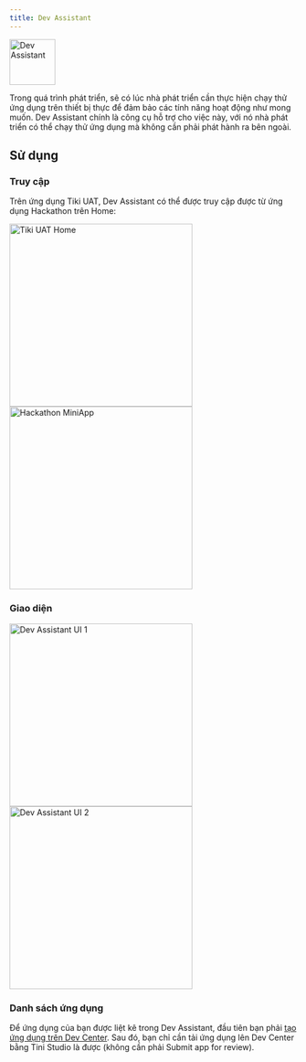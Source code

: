 ```yaml
---
title: Dev Assistant
---
```


<img src="https://salt.tikicdn.com/ts/upload/b4/f9/77/63f3eb13a6a5de40c8e0c2418f811c93.png" width="80px" alt="Dev Assistant" />

Trong quá trình phát triển, sẽ có lúc nhà phát triển cần thực hiện chạy thử ứng dụng trên thiết bị thực để đảm bảo các tính năng hoạt động như mong muốn. Dev Assistant chính là công cụ hỗ trợ cho việc này, với nó nhà phát triển có thể chạy thử ứng dụng mà không cần phải phát hành ra bên ngoài.

## Sử dụng

### Truy cập

Trên ứng dụng Tiki UAT, Dev Assistant có thể được truy cập được từ ứng dụng Hackathon trên Home:

<img src="https://salt.tikicdn.com/ts/upload/0d/0b/15/79068168e31d7a8b7965000892beefff.png" width="320px" alt="Tiki UAT Home" />
<img src="https://salt.tikicdn.com/ts/upload/dc/b7/dd/bf90f76b8e771e4cf8d5f68969322fb1.png" width="320px" alt="Hackathon MiniApp" />

### Giao diện

<img src="https://salt.tikicdn.com/ts/upload/2e/e7/08/db8ff94e50eb8545ea97397d28f4c12b.png" width="320px" alt="Dev Assistant UI 1" /> 
<img src="https://salt.tikicdn.com/ts/upload/16/ee/a0/27fcf39e1cec28f29e45fd612a20e682.png" width="320px" alt="Dev Assistant UI 2" />

### Danh sách ứng dụng

Để ứng dụng của bạn được liệt kê trong Dev Assistant, đầu tiên bạn phải [tạo ứng dụng trên Dev Center](/docs/developer/introduce/create). Sau đó, bạn chỉ cần tải ứng dụng lên Dev Center bằng Tini Studio là được (không cần phải Submit app for review).
